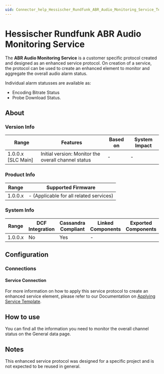 ```yaml
---
uid: Connector_help_Hessischer_Rundfunk_ABR_Audio_Monitoring_Service_Technical
---
```


# Hessischer Rundfunk ABR Audio Monitoring Service

The **ABR Audio Monitoring Service** is a customer specific protocol created and designed as an enhanced service protocol. On creation of a service, the protocol can be used to create an enhanced element to monitor and aggregate the overall audio alarm status.

Individual alarm statusses are available as:
- Encoding Bitrate Status
- Probe Download Status.

## About

### Version Info

|Range                  |Features                                                    |Based on  |System Impact  |
|-----------------------|------------------------------------------------------------|----------|---------------|
|1.0.0.x [SLC Main]     |Initial version: Monitor the overall channel status         |-         |-              |

### Product Info

|Range  |Supported Firmware  |
|---------|---------|
|1.0.0.x     | - (Applicable for all related services)         |

### System Info

|Range  |DCF Integration  |Cassandra Compliant  |Linked Components  |Exported Components   |
|---------|---------|---------|---------|---------|
|1.0.0.x    |No       |Yes         |-         |   |

## Configuration

### Connections

#### Service Connection

For more information on how to apply this service protocol to create an enhanced service element, please refer to our Documentation on [Applying Service Template](https://docs.dataminer.services/user-guide/Basic_Functionality/Services/Service_templates/Applying_service_templates.html).

## How to use

You can find all the information you need to monitor the overall channel status on the General data page.

## Notes

This enhanced service protocol was designed for a specific project and is not expected to be reused in general.
